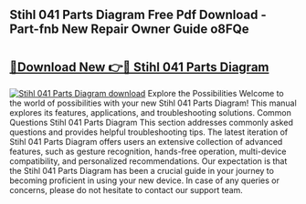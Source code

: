 ## Stihl 041 Parts Diagram Free Pdf Download - Part-fnb New Repair Owner Guide o8FQe

# <h2><a href="http://dfp0yuo.blite.top/?on=Stihl+041+Parts+Diagram">🔗Download New 👉🔴 Stihl 041 Parts Diagram</a></h2>

[![Stihl 041 Parts Diagram download](https://i.imgur.com/lujVjoI.png)](http://dfp0yuo.blite.top/?on=Stihl+041+Parts+Diagram)
Explore the Possibilities Welcome to the world of possibilities with your new Stihl 041 Parts Diagram! This manual explores its features, applications, and troubleshooting solutions. Common Questions Stihl 041 Parts Diagram This section addresses commonly asked questions and provides helpful troubleshooting tips. The latest iteration of Stihl 041 Parts Diagram offers users an extensive collection of advanced features, such as gesture recognition, hands-free operation, multi-device compatibility, and personalized recommendations. Our expectation is that the Stihl 041 Parts Diagram has been a crucial guide in your journey to becoming proficient in using your new device. In case of any queries or concerns, please do not hesitate to contact our support team.
